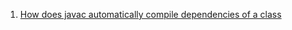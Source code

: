  1. [How does javac automatically compile dependencies of a class](https://stackoverflow.com/questions/30527632/how-does-javac-automatically-compile-dependencies-of-a-class)

